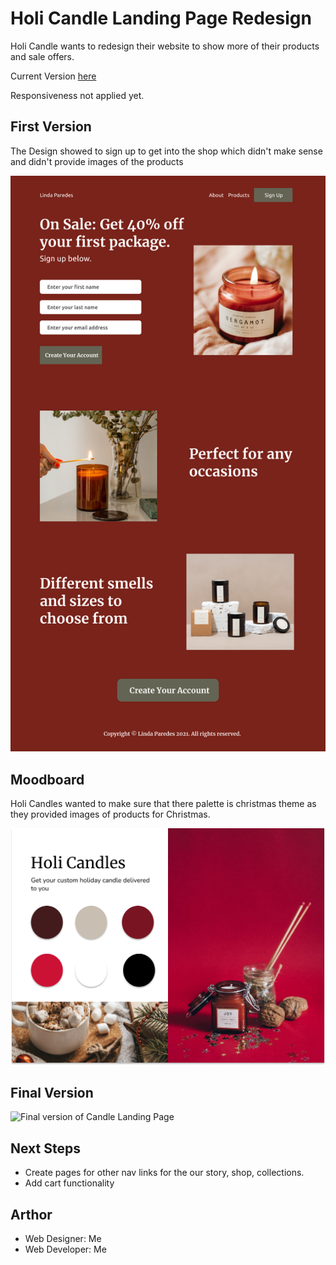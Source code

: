 # Holi Candle Landing Page Redesign

Holi Candle wants to redesign their website to show more of their products and sale offers.

Current Version [here]()

Responsiveness not applied yet.

## First Version
The Design showed to sign up to get into the shop which didn't make sense and didn't provide images of the products

![First version of Candle Landing Page](./designs/desktop_v1_candle-landingpage.png)

## Moodboard
Holi Candles wanted to make sure that there palette is christmas theme as they provided images of products for Christmas.

![Moodboard of Candle Landing Page](./designs/moodboard.png)

## Final Version
![Final version of Candle Landing Page](./designs/desktop_fv_candle-landingpage.png)

## Next Steps
- Create pages for other nav links for the our story, shop, collections.
- Add cart functionality 

## Arthor
- Web Designer:  Me
- Web Developer: Me
